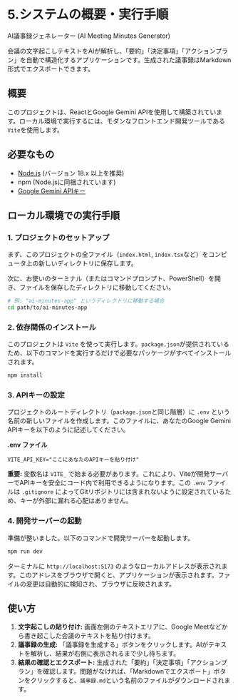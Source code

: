 # 5.システムの概要・実行手順

AI議事録ジェネレーター (AI Meeting Minutes Generator)

会議の文字起こしテキストをAIが解析し、「要約」「決定事項」「アクションプラン」を自動で構造化するアプリケーションです。生成された議事録はMarkdown形式でエクスポートできます。

## 概要

このプロジェクトは、ReactとGoogle Gemini APIを使用して構築されています。ローカル環境で実行するには、モダンなフロントエンド開発ツールである`Vite`を使用します。

## 必要なもの

- [Node.js](https://nodejs.org/) (バージョン 18.x 以上を推奨)
- npm (Node.jsに同梱されています)
- [Google Gemini APIキー](https://ai.google.dev/pricing)

## ローカル環境での実行手順

### 1. プロジェクトのセットアップ

まず、このプロジェクトの全ファイル（`index.html`, `index.tsx`など）をコンピュータ上の新しいディレクトリに保存します。

次に、お使いのターミナル（またはコマンドプロンプト、PowerShell）を開き、ファイルを保存したディレクトリに移動してください。

```sh
# 例: "ai-minutes-app" というディレクトリに移動する場合
cd path/to/ai-minutes-app
```

### 2. 依存関係のインストール

このプロジェクトは `Vite` を使って実行します。`package.json`が提供されているため、以下のコマンドを実行するだけで必要なパッケージがすべてインストールされます。

```bash
npm install
```

### 3. APIキーの設定

プロジェクトのルートディレクトリ（`package.json`と同じ階層）に `.env` という名前の新しいファイルを作成します。このファイルに、あなたのGoogle Gemini APIキーを以下のように記述してください。

**.env ファイル**

```
VITE_API_KEY="ここにあなたのAPIキーを貼り付け"
```

**重要:** 変数名は `VITE_` で始まる必要があります。これにより、Viteが開発サーバーでAPIキーを安全にコード内で利用できるようになります。この `.env` ファイルは `.gitignore` によってGitリポジトリには含まれないように設定されているため、キーが外部に漏れる心配はありません。

### 4. 開発サーバーの起動

準備が整いました。以下のコマンドで開発サーバーを起動します。

```bash
npm run dev
```

ターミナルに `http://localhost:5173` のようなローカルアドレスが表示されます。このアドレスをブラウザで開くと、アプリケーションが表示されます。ファイルの変更は自動的に検知され、ブラウザに反映されます。

## 使い方

1.  **文字起こしの貼り付け:** 画面左側のテキストエリアに、Google Meetなどから書き起こした会議のテキストを貼り付けます。
2.  **議事録の生成:** 「議事録を生成する」ボタンをクリックします。AIがテキストを解析し、結果が右側に表示されるまで少し待ちます。
3.  **結果の確認とエクスポート:** 生成された「要約」「決定事項」「アクションプラン」を確認します。問題がなければ、「Markdownでエクスポート」ボタンをクリックすると、`議事録.md`という名前のファイルがダウンロードされます。

